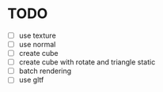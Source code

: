 # TODO

- [ ] use texture
- [ ] use normal
- [ ] create cube
- [ ] create cube with rotate and triangle static
- [ ] batch rendering
- [ ] use gltf
